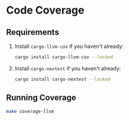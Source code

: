# Code Coverage

## Requirements

1. Install `cargo-llvm-cov` if you haven't already:

   ```bash
   cargo install cargo-llvm-cov --locked
   ```

2. Install `cargo-nextest` if you haven't already:

   ```bash
   cargo install cargo-nextest --locked
   ```

## Running Coverage

```bash
make coverage-llvm
```
